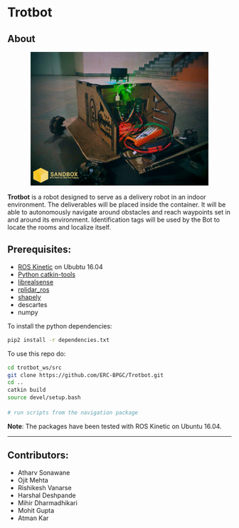 # Trotbot

## About 
<p align="center">
  <img src="https://github.com/ERC-BPGC/Trotbot/blob/master/Trotbot.jpg" alt="drawing" width="400"/>
</p>

**Trotbot** is a robot designed to serve as a delivery robot in an indoor environment. The deliverables will be placed inside the container. It will be able to autonomously navigate around obstacles and reach waypoints set in and around its environment. Identification tags will be used by the Bot to locate the rooms and localize itself.


## Prerequisites:
- [ROS Kinetic](http://wiki.ros.org/kinetic/Installation) on Ububtu 16.04
- [Python catkin-tools](https://catkin-tools.readthedocs.io/en/latest/installing.html) 
- [librealsense](https://github.com/IntelRealSense/librealsense)
- [rplidar_ros](https://github.com/Slamtec/rplidar_ros)
- [shapely](https://shapely.readthedocs.io/en/stable/manual.html) 
- descartes
- numpy

To install the python dependencies:
```bash
pip2 install -r dependencies.txt
```


To use this repo do:

```bash
cd trotbot_ws/src
git clone https://github.com/ERC-BPGC/Trotbot.git 
cd ..
catkin build
source devel/setup.bash

# run scripts from the navigation package
```

**Note**: The packages have been tested with ROS Kinetic on Ubuntu 16.04.

-----------------------

## Contributors:
- Atharv Sonawane 
- Ojit Mehta
- Rishikesh Vanarse
- Harshal Deshpande
- Mihir Dharmadhikari
- Mohit Gupta
- Atman Kar
